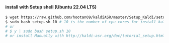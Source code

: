 #### install with Setup shell (Ubuntu 22.04 LTS)
```sh
$ wget https://raw.github.com/hootan09/kaldiASR/master/Setup_Kaldi/setup.sh
$ sudo bash setup.sh 10 # 10 is the number of cpu cores for install kaldi
# or 
# $ y | sudo bash setup.sh 10
# or install Manually with http://kaldi-asr.org/doc/tutorial_setup.html
```
